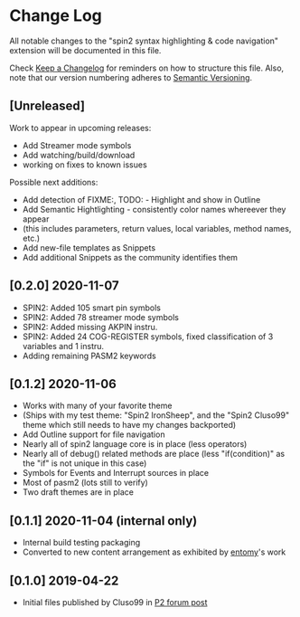 # Change Log

All notable changes to the "spin2 syntax highlighting & code navigation" extension will be documented in this file.

Check [Keep a Changelog](http://keepachangelog.com/) for reminders on how to structure this file. Also, note that our version numbering adheres to [Semantic Versioning](https://semver.org/spec/v2.0.0.html).

## [Unreleased]

Work to appear in upcoming releases:

- Add Streamer mode symbols
- Add watching/build/download
- working on fixes to known issues

Possible next additions:

- Add detection of FIXME:, TODO: - Highlight and show in Outline
- Add Semantic Hightlighting - consistently color names whereever they appear
- (this includes parameters, return values, local variables, method names, etc.)
- Add new-file templates as Snippets
- Add additional Snippets as the community identifies them

## [0.2.0] 2020-11-07

- SPIN2: Added 105 smart pin symbols
- SPIN2: Added 78 streamer mode symbols
- SPIN2: Added missing AKPIN instru.
- SPIN2: Added 24 COG-REGISTER symbols, fixed classification of 3 variables and 1 instru.
- Adding remaining PASM2 keywords

## [0.1.2] 2020-11-06

- Works with many of your favorite theme
- (Ships with my test theme: "Spin2 IronSheep", and the "Spin2 Cluso99" theme which still needs to have my changes backported)
- Add Outline support for file navigation
- Nearly all of spin2 language core is in place (less operators)
- Nearly all of debug() related methods are place (less "if(condition)" as the "if" is not unique in this case)
- Symbols for Events and Interrupt sources in place
- Most of pasm2 (lots still to verify)
- Two draft themes are in place

## [0.1.1] 2020-11-04 (internal only)

- Internal build testing packaging
- Converted to new content arrangement as exhibited by [entomy](https://github.com/Entomy)'s work

## [0.1.0] 2019-04-22

- Initial files published by Cluso99 in [P2 forum post](https://forums.parallax.com/discussion/170068/visual-studio-code-editor-for-p1-p2-spin-pasm/p1)
